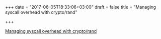 +++
date = "2017-06-05T18:33:06+03:00"
draft = false
title = "Managing syscall overhead with crypto/rand"

+++

<p><a href="http://blog.sgmansfield.com/2016/06/managing-syscall-overhead-with-crypto-rand">Managing syscall overhead with crypto/rand</a></p>